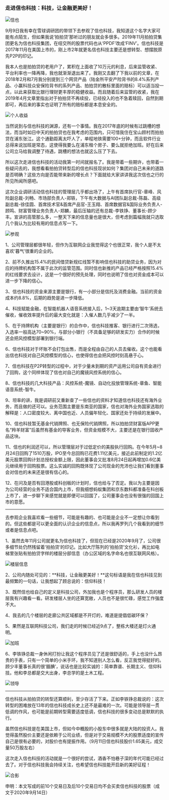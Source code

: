 ### 走进信也科技：科技，让金融更美好！

![信也](../img/xinye-ppd-6.jpg)

9月9日我有幸在雪球调研团的带领下去参观了信也科技，我知道这个名字大家可能有点陌生，但如果我说‘拍拍贷’那听过的朋友就会多很多。2019年11月拍拍贷集团更名为信也科技集团，在纽交所的股票代码也从‘PPDF’改成‘FINV’。信也科技是2017年11月在美国上市的，刚上市2年就更名信也科技主要还是想转型、想摆脱原先P2P的印记。

我本人也是拍拍贷的老用户了，累积在上面收了10万元的利息，后来监管收紧、平台利率也一降再降，我也就渐渐退出来了。我刚又去翻了下我以前的文章，在2018年2月和7月我分别提到三个网贷产品（陆金所平安产险背书的8.4%系列产品、小赢科技众安保险背书的系列产品、拍拍贷的散标里面的赔标）可以适当投一点，以此来获取比银行理财更丰厚的稳健收益。而且随着后来监管的收紧，我在2019年4月文章里指出对于拍拍贷不再续投，已经投入的也不急着赎回，自然到期即可，再后来的事实也证明了所有的赔标都是本息安全的。

![个人收益](../img/xinye-ppd-1.jpg)

当然说到与信也科技的渊源，还有一个事情。我在2017年底的时候有过跳槽的想法，而当时如日中天的拍拍贷也在我考虑的范围内，只可惜我住在宝山顾村而拍拍贷在浦东张江。这个通勤距离太吓人了，单程地铁需要100+分钟，而且软件行业总得来说加班是常态，这使得我要么在浦东租个房子、要么就拒绝加班。好在后来公司立马给我调整了待遇，跳槽的想法也就这么压了下去。

所以这次走进信也科技的活动我第一时间就报名了。我是带着一些期许，也带着一些疑问去的，我想看看拍拍贷转型后的信也科技现状如何？集团对自己未来的道路是否明确？这些方向是否能带来新的增长点？下面就给大家讲讲我这次信也之行的所见所闻所感吧。

这次企业调研活动信也科技的管理层几乎都出场了，上午有首席执行官-章峰、风险副总裁-刘畅、市场部负责人-郑轶，下午有大数据与AI团队副总裁-陈磊、高级副总裁-徐佳圆、首席技术官&首席产品官-王玉翔、首席数据官&国际业务负责人-顾鸣、财富管理业务负责人-郑麟，最后压轴的还有总裁-李铁铮、董事长-顾少丰。宣讲的高管那么多，一整天下来的信息量也是很大，但考虑到篇幅我就只选取几个我认为比较有用的信息点写一下。

![参观](../img/xinye-ppd-4.jpg)

1、公司管理层都很年轻，但作为互联网企业我觉得这个也很正常，我个人是不太喜欢‘暮气’很重的企业的。

2、前不久推出15.4%的民间借贷新规红线暂不影响信也科技的助贷业务，因为对应的持牌机构暂不属于此次的监管范围。同时信也新推的产品已经严格按照15.4%的红线要求去设计，这是一个很好的预先处理，同时也说明了信也对资金成本可以进一步下降的信心。

3、信也科技的资金来源主要是银行，有一小部分是信托及消费金融。当前的资金成本约8.8%，后期的趋势是进一步降低。

4、科技赋能金融，在智能机器人语音系统接入后，1~3天逾期主要由‘智牛’系统去催收，催收效率提升后的最大变化就是：入催人数几乎减少了一半。

5、在于持牌机构（主要是银行）的合作中，信也科技推客、银行进行二次筛选，入选率一般高达70~90%，与部分小银行（不具备足够的研发实力）合作的时候还会把风控模型部署到银行端。

6、信也科技对于坏账不会打包出售，而是全程由自己的人员去催收。这个也能看出信也科技对自己风控模型的信心，也使得信也会把风控时刻高悬于心。

7、信也科技在P2P转型的过程中，对于少量未到期的资产运用公司自有资金进行了回购，这个同样体现了信也对自己的魔镜风控系统的信心。

8、信也科技的几大科技产品：风控系统-魔镜、自动化投放管理系统-章鱼、智能语音系统-智牛。

9、坦率的讲，我是调研前又重新查了一些信也的资料才知道信也科技还有海外业务，而且做的还可以。业务范围主要是东南亚的国家，信也对海外业务国家选取的解释是：人口密度较大、离中国也近、人员偏年轻化、国家还处于持续的发展中。

10、信也科技暂无基金代销牌照、也无保险代销牌照，所以拍拍贷财富版APP更名“羚羊财富”后虽然有基金的导客业务，但资金规模不大，主要还是在银行固收产品这块。

11、信也的利润还可以，所以管理层对于过低定价的美股执行回购。在今年5月~8月24日回购了1510万股，IPO至今总回购已花费1.11亿美元，接近此前制定的1.2亿美元股票回购计划总授权金额上限，因此董事会又批准8月24日起再增加0.6亿美元继续用于回购股票。这么实诚的回购既体现了公司现金的充沛也让我们看到董事会对信也的未来还是很有信心的。

12、在问及是否有回港股或科创板的计划时，信也给与了否定。我以为主要是因为公司经营的业务不适合国内上市，但我细想蚂蚁集团和京东数科都准备在科创板上市了，进一步聊下来感觉就是即便可以回国了，公司董事会也没有很强的回国上市的意愿。

---

去参观企业我喜欢看一些细节，可能是有趣的、也可能是企业不一定想让你看到的。但这些都是可以更全面的认识企业的信息点，所以我再罗列几个我看到的细节或者是信息点吧。

1、虽然去年11月公司就更名为信也科技了，但现在已经是2020年9月了，公司很多细节处仍然残留着‘拍拍贷’的印记。比如大厅陈列的‘拍拍贷’文化衫，再比如电梯里张贴有拍拍贷字样的楼层分部信息（办公区域的名字命名也很互联网风格）。

![楼层信息](../img/xinye-ppd-5.jpg)

2、公司内随处可见的：**科技，让金融更美好！**这句标语是我在信也科技见到最频繁的一句话，让我想起了顾总说的：信仰科技！

3、既然信也给自己的定义是科技公司，外加我也是个程序员，那么研发人员的楼层我有兴趣看一看。研发楼层人坐的还算宽敞，人员也不是很忙碌，感觉工作强度不大。

4、我去的几个楼层的走廊公共区域都是不开灯的，难道是提倡低碳环保？

5、果然是互联网科技公司，我们走的时候已经近9点了，整栋大楼还是灯火通明。

![加班](../img/xinye-ppd-7.jpg)

6、李铁铮总裁一身休闲打扮让我这个程序员见了还是很舒适的，手上也没什么昂贵的手表，只有一个简单的小米手环，我不知道别人怎么看，反正我觉得挺好的。顾少丰董事长真的很‘腼腆’，说话也是比较实诚的：简单靠谱、长期主义、信仰科技。他和李总都是交大出身，李总学的是土木工程。

![领导](../img/xinye-ppd-2.jpg)

---

信也科技从拍拍贷的转型还算顺利，至少存活了下来。正如李铁铮总裁说的：这次转型的困难放在13年的信也科技成长史上还不是最难的一次。可能是领导层一贯低调的作风，也可能是前期转型需要适度低调，信也科技的很多变动总是默默的执行。

虽然信也科技是在美国上市，但如今中概股的小股东中很多就是大陆的投资人。我觉得虽然股价主要还是依赖于公司业绩，但是对于交易规模不大的股票适度的宣传自己是很有必要的，对股价也有提振作用。（9月11日信也科技股价1.65美元，成交量50万股左右）

这次走入信也科技的活动就是一个很好的尝试，酒香不怕巷子深的年代可能已经过去了。对于信也科技我会持续关注，也希望信也科技能开启新的美好征程！

![合影](../img/xinye-ppd-3.jpg)

申明：本文写成的前10个交易日及后10个交易日均不会买卖信也科技的股票（成文于2020年9月14日）

